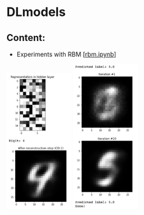 # DLmodels

## Content:
- Experiments with RBM [[rbm.ipynb](rbm/rbm.ipynb)]

<img src=img/rbm_01.jpg width=150px>
<img src=img/rbm_02.jpg width=150px>
